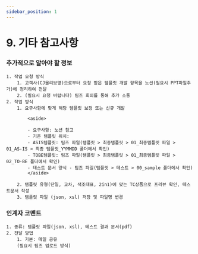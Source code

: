 ```yaml
---
sidebar_position: 1
---
```


# 9. 기타 참고사항


### 추가적으로 알아야 할 정보
    1. 작업 요청 방식
        1. 고객사(CJ올리브영)으로부터 요청 받은 템플릿 개발 항목을 노션(필요시 PPT파일추가)에 정리하여 전달
        2. (필요시 요청 바랍니다) 팀즈 회의를 통해 추가 소통
    2. 작업 방식
        1. 요구사항에 맞게 해당 템플릿 보정 또는 신규 개발
            
            <aside>
            
            - 요구사항: 노션 참고
            - 기존 템플릿 위치: 
            - ASIS템플릿: 팀즈 파일(템플릿 > 최종템플릿 > 01_최종템플릿 파일 > 01_AS-IS > 최종 템플릿_YYMMDD 폴더에서 확인)
            - TOBE템플릿: 팀즈 파일(템플릿 > 최종템플릿 > 01_최종템플릿 파일 > 02_TO-BE 폴더에서 확인)
            - 테스트 문서 양식 - 팀즈 파일(템플릿 > 테스트 > 00_sample 폴더에서 확인)
            </aside>
            
        2. 템플릿 유형(단일, 교차, 색조대표, 2in1)에 맞는 TC상품으로 프리뷰 확인, 테스트문서 작성
        3. 템플릿 파일 (json, xsl) 저장 및 파일명 변경
### 인계자 코멘트
    1. 종류: 템플릿 파일(json, xsl), 테스트 결과 문서(pdf)
    2. 전달 방법
        1. 기본: 메일 공유 
        (필요시 팀즈 업로드 방식)
